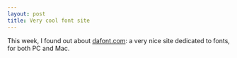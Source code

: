 ```yaml
---
layout: post
title: Very cool font site
---
```


This week, I found out about [dafont.com](http://www.dafont.com/): a very nice site dedicated to fonts, for both PC and Mac.